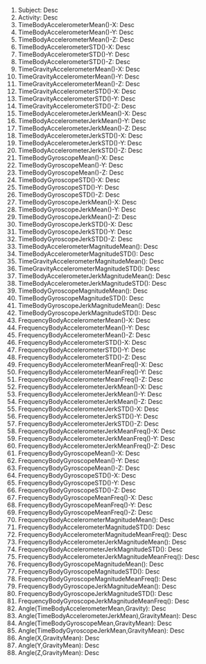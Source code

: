 1. Subject: Desc
2. Activity: Desc
3. TimeBodyAccelerometerMean()-X: Desc
4. TimeBodyAccelerometerMean()-Y: Desc
5. TimeBodyAccelerometerMean()-Z: Desc
6. TimeBodyAccelerometerSTD()-X: Desc
7. TimeBodyAccelerometerSTD()-Y: Desc
8. TimeBodyAccelerometerSTD()-Z: Desc
9. TimeGravityAccelerometerMean()-X: Desc
10. TimeGravityAccelerometerMean()-Y: Desc
11. TimeGravityAccelerometerMean()-Z: Desc
12. TimeGravityAccelerometerSTD()-X: Desc
13. TimeGravityAccelerometerSTD()-Y: Desc
14. TimeGravityAccelerometerSTD()-Z: Desc
15. TimeBodyAccelerometerJerkMean()-X: Desc
16. TimeBodyAccelerometerJerkMean()-Y: Desc
17. TimeBodyAccelerometerJerkMean()-Z: Desc
18. TimeBodyAccelerometerJerkSTD()-X: Desc
19. TimeBodyAccelerometerJerkSTD()-Y: Desc
20. TimeBodyAccelerometerJerkSTD()-Z: Desc
21. TimeBodyGyroscopeMean()-X: Desc
22. TimeBodyGyroscopeMean()-Y: Desc
23. TimeBodyGyroscopeMean()-Z: Desc
24. TimeBodyGyroscopeSTD()-X: Desc
25. TimeBodyGyroscopeSTD()-Y: Desc
26. TimeBodyGyroscopeSTD()-Z: Desc
27. TimeBodyGyroscopeJerkMean()-X: Desc
28. TimeBodyGyroscopeJerkMean()-Y: Desc
29. TimeBodyGyroscopeJerkMean()-Z: Desc
30. TimeBodyGyroscopeJerkSTD()-X: Desc
31. TimeBodyGyroscopeJerkSTD()-Y: Desc
32. TimeBodyGyroscopeJerkSTD()-Z: Desc
33. TimeBodyAccelerometerMagnitudeMean(): Desc
34. TimeBodyAccelerometerMagnitudeSTD(): Desc
35. TimeGravityAccelerometerMagnitudeMean(): Desc
36. TimeGravityAccelerometerMagnitudeSTD(): Desc
37. TimeBodyAccelerometerJerkMagnitudeMean(): Desc
38. TimeBodyAccelerometerJerkMagnitudeSTD(): Desc
39. TimeBodyGyroscopeMagnitudeMean(): Desc
40. TimeBodyGyroscopeMagnitudeSTD(): Desc
41. TimeBodyGyroscopeJerkMagnitudeMean(): Desc
42. TimeBodyGyroscopeJerkMagnitudeSTD(): Desc
43. FrequencyBodyAccelerometerMean()-X: Desc
44. FrequencyBodyAccelerometerMean()-Y: Desc
45. FrequencyBodyAccelerometerMean()-Z: Desc
46. FrequencyBodyAccelerometerSTD()-X: Desc
47. FrequencyBodyAccelerometerSTD()-Y: Desc
48. FrequencyBodyAccelerometerSTD()-Z: Desc
49. FrequencyBodyAccelerometerMeanFreq()-X: Desc
50. FrequencyBodyAccelerometerMeanFreq()-Y: Desc
51. FrequencyBodyAccelerometerMeanFreq()-Z: Desc
52. FrequencyBodyAccelerometerJerkMean()-X: Desc
53. FrequencyBodyAccelerometerJerkMean()-Y: Desc
54. FrequencyBodyAccelerometerJerkMean()-Z: Desc
55. FrequencyBodyAccelerometerJerkSTD()-X: Desc
56. FrequencyBodyAccelerometerJerkSTD()-Y: Desc
57. FrequencyBodyAccelerometerJerkSTD()-Z: Desc
58. FrequencyBodyAccelerometerJerkMeanFreq()-X: Desc
59. FrequencyBodyAccelerometerJerkMeanFreq()-Y: Desc
60. FrequencyBodyAccelerometerJerkMeanFreq()-Z: Desc
61. FrequencyBodyGyroscopeMean()-X: Desc
62. FrequencyBodyGyroscopeMean()-Y: Desc
63. FrequencyBodyGyroscopeMean()-Z: Desc
64. FrequencyBodyGyroscopeSTD()-X: Desc
65. FrequencyBodyGyroscopeSTD()-Y: Desc
66. FrequencyBodyGyroscopeSTD()-Z: Desc
67. FrequencyBodyGyroscopeMeanFreq()-X: Desc
68. FrequencyBodyGyroscopeMeanFreq()-Y: Desc
69. FrequencyBodyGyroscopeMeanFreq()-Z: Desc
70. FrequencyBodyAccelerometerMagnitudeMean(): Desc
71. FrequencyBodyAccelerometerMagnitudeSTD(): Desc
72. FrequencyBodyAccelerometerMagnitudeMeanFreq(): Desc
73. FrequencyBodyAccelerometerJerkMagnitudeMean(): Desc
74. FrequencyBodyAccelerometerJerkMagnitudeSTD(): Desc
75. FrequencyBodyAccelerometerJerkMagnitudeMeanFreq(): Desc
76. FrequencyBodyGyroscopeMagnitudeMean(): Desc
77. FrequencyBodyGyroscopeMagnitudeSTD(): Desc
78. FrequencyBodyGyroscopeMagnitudeMeanFreq(): Desc
79. FrequencyBodyGyroscopeJerkMagnitudeMean(): Desc
80. FrequencyBodyGyroscopeJerkMagnitudeSTD(): Desc
81. FrequencyBodyGyroscopeJerkMagnitudeMeanFreq(): Desc
82. Angle(TimeBodyAccelerometerMean,Gravity): Desc
83. Angle(TimeBodyAccelerometerJerkMean),GravityMean): Desc
84. Angle(TimeBodyGyroscopeMean,GravityMean): Desc
85. Angle(TimeBodyGyroscopeJerkMean,GravityMean): Desc
86. Angle(X,GravityMean): Desc
87. Angle(Y,GravityMean): Desc
88. Angle(Z,GravityMean): Desc

